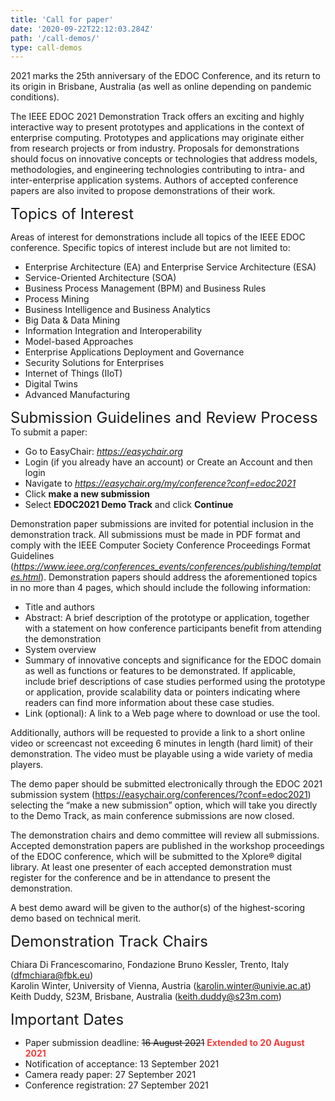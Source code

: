 ```yaml
---
title: 'Call for paper'
date: '2020-09-22T22:12:03.284Z'
path: '/call-demos/'
type: call-demos
---
```


2021 marks the 25th anniversary of the EDOC Conference, and its return to its origin in Brisbane, Australia (as well as online depending on pandemic conditions).

The IEEE EDOC 2021 Demonstration Track offers an exciting and highly interactive way to present prototypes and applications in the context of enterprise computing. Prototypes and applications may originate either from research projects or from industry. Proposals for demonstrations should focus on innovative concepts or technologies that address models, methodologies, and engineering technologies contributing to intra- and inter-enterprise application systems. Authors of accepted conference papers are also invited to propose demonstrations of their work.
<div style="font-size:18pt;">Topics of Interest</div>

Areas of interest for demonstrations include all topics of the IEEE EDOC conference. Specific topics of interest include but are not limited to:

- Enterprise Architecture (EA) and Enterprise Service Architecture (ESA)
- Service-Oriented Architecture (SOA)
- Business Process Management (BPM) and Business Rules
- Process Mining
- Business Intelligence and Business Analytics
- Big Data & Data Mining
- Information Integration and Interoperability
- Model-based Approaches
- Enterprise Applications Deployment and Governance
- Security Solutions for Enterprises
- Internet of Things (IIoT)
- Digital Twins
- Advanced Manufacturing

<div style="font-size:18pt;">Submission Guidelines and Review Process</div>

<div style="margin-bottom: 2pt">To submit a paper:</div>

- Go to EasyChair: <a style="color: black;text-decoration: underline;" href="https://easychair.org/"><i>https://easychair.org</i></a><br/>
- Login (if you already have an account) or Create an Account and then login
- Navigate to <a style="color: black;text-decoration: underline;" href="https://easychair.org/my/conference?conf=edoc2021"><i>https://easychair.org/my/conference?conf=edoc2021</i></a><br/>
- Click **make a new submission**
- Select **EDOC2021 Demo Track** and click **Continue**

Demonstration paper submissions are invited for potential inclusion in the demonstration track. All submissions must be made in PDF format and comply with the IEEE Computer Society Conference Proceedings Format Guidelines (<a style="color: black;text-decoration: underline;" href="https://www.ieee.org/conferences_events/conferences/publishing/templates.html"><i>https://www.ieee.org/conferences_events/conferences/publishing/templates.html</i></a>). Demonstration papers should address the aforementioned topics in no more than 4 pages, which should include the following information:

- Title and authors
- Abstract: A brief description of the prototype or application, together with a statement on how conference participants benefit from attending the demonstration
- System overview
- Summary of innovative concepts and significance for the EDOC domain as well as functions or features to be demonstrated. If applicable, include brief descriptions of case studies performed using the prototype or application, provide scalability data or pointers indicating where readers can find more information about these case studies.
- Link (optional): A link to a Web page where to download or use the tool.

Additionally, authors will be requested to provide a link to a short online video or screencast not exceeding 6 minutes in length (hard limit) of their demonstration. The video must be playable using a wide variety of media players.

The demo paper should be submitted electronically through the EDOC 2021 submission system (https://easychair.org/conferences/?conf=edoc2021)  selecting the “make a new submission” option, which will take you directly to the Demo Track, as main conference submissions are now closed.

The demonstration chairs and demo committee will review all submissions. Accepted demonstration papers are published in the workshop proceedings of the EDOC conference, which will be submitted to the Xplore® digital library. At least one presenter of each accepted demonstration must register for the conference and be in attendance to present the demonstration.

A best demo award will be given to the author(s) of the highest-scoring demo based on technical merit.

<div style="font-size:18pt;">Demonstration Track Chairs</div>

Chiara Di Francescomarino, Fondazione Bruno Kessler, Trento, Italy (dfmchiara@fbk.eu)<br/>
Karolin Winter, University of Vienna, Austria (karolin.winter@univie.ac.at)<br/>
Keith Duddy, S23M, Brisbane, Australia (keith.duddy@s23m.com)

<div style="font-size:18pt;">Important Dates</div>

- Paper submission deadline:  ~~16 August 2021~~ <span style="color:#f63a3a">**Extended to 20 August 2021**</span>
- Notification of acceptance:  13 September 2021
- Camera ready paper:  27 September 2021
- Conference registration: 27 September 2021
